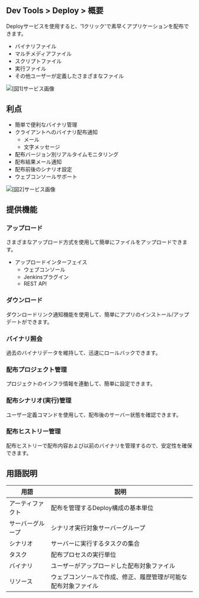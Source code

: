 ## Dev Tools > Deploy > 概要

Deployサービスを使用すると、'1クリック'で素早くアプリケーションを配布できます。

* バイナリファイル
* マルチメディアファイル
* スクリプトファイル
* 実行ファイル
* その他ユーザーが定義したさまざまなファイル 

![[図1]サービス画像](https://static.toastoven.net/prod_tcdeploy/ja/01_ja.png)

## 利点

* 簡単で便利なバイナリ管理
* クライアントへのバイナリ配布通知
    * メール
    * 文字メッセージ  
* 配布バージョン別リアルタイムモニタリング
* 配布結果メール通知
* 配布前後のシナリオ設定
* ウェブコンソールサポート

![[図2]サービス画像](https://static.toastoven.net/prod_tcdeploy/ja/02_ja.png)

## 提供機能

### アップロード
さまざまなアップロード方式を使用して簡単にファイルをアップロードできます。
* アップロードインターフェイス
    * ウェブコンソール
    * Jenkinsプラグイン
    * REST API

### ダウンロード
ダウンロードリンク通知機能を使用して、簡単にアプリのインストール/アップデートができます。

### バイナリ照会
過去のバイナリデータを維持して、迅速にロールバックできます。

### 配布プロジェクト管理
プロジェクトのインフラ情報を連動して、簡単に設定できます。

### 配布シナリオ(実行)管理
ユーザー定義コマンドを使用して、配布後のサーバー状態を確認できます。

### 配布ヒストリー管理
配布ヒストリーで配布内容および以前のバイナリを管理するので、安定性を確保できます。

## 用語説明

| 用語 | 説明 |
| --- | --- |
| アーティファクト | 配布を管理するDeploy構成の基本単位 |
| サーバーグループ | シナリオ実行対象サーバーグループ |
| シナリオ| サーバーに実行するタスクの集合 |
| タスク | 配布プロセスの実行単位 |
| バイナリ | ユーザーがアップロードした配布対象ファイル |
| リソース | ウェブコンソールで作成、修正、履歴管理が可能な配布対象ファイル |
